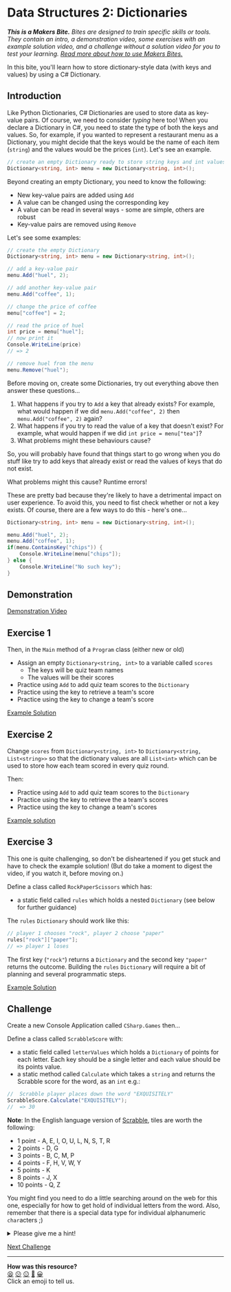 # Data Structures 2: Dictionaries

_**This is a Makers Bite.** Bites are designed to train specific skills or
tools. They contain an intro, a demonstration video, some exercises with an
example solution video, and a challenge without a solution video for you to test
your learning. [Read more about how to use Makers
Bites.](https://github.com/makersacademy/course/blob/main/labels/bites.md)_

In this bite, you'll learn how to store dictionary-style data (with keys and 
values) by using a C# Dictionary.

## Introduction

Like Python Dictionaries, C# Dictionaries are used to store data 
as key-value pairs. Of course, we need to consider _typing_ here too! When you 
declare a Dictionary in C#, you need to state the type of both the keys and 
values. So, for example, if you wanted to represent a restaurant menu as a 
Dictionary, you might decide that the keys would be the name of each item 
(`string`) and the values would be the prices (`int`). Let's see an example.

```cs
// create an empty Dictionary ready to store string keys and int values
Dictionary<string, int> menu = new Dictionary<string, int>();
```

Beyond creating an empty Dictionary, you need to know the following:

* New key-value pairs are added using `Add`
* A value can be changed using the corresponding key
* A value can be read in several ways - some are simple, others are robust
* Key-value pairs are removed using `Remove`

Let's see some examples:

```cs
// create the empty Dictionary
Dictionary<string, int> menu = new Dictionary<string, int>();

// add a key-value pair
menu.Add("huel", 2);

// add another key-value pair
menu.Add("coffee", 1);

// change the price of coffee
menu["coffee"] = 2;

// read the price of huel
int price = menu["huel"];
// now print it
Console.WriteLine(price)
// => 2

// remove huel from the menu
menu.Remove("huel");
```

Before moving on, create some Dictionaries, try out everything above then answer these questions...

1. What happens if you try to `Add` a key that already exists? For example, what would happen if we did `menu.Add("coffee", 2)` then `menu.Add("coffee", 2)` again?
2. What happens if you try to read the value of a key that doesn't exist? For example, what would happen if we did `int price = menu["tea"]`?
3. What problems might these behaviours cause?

So, you will probably have found that things start to go wrong when you do stuff like try to add keys that already exist or read the values of keys that do not exist.

What problems might this cause? Runtime errors!

These are pretty bad because they're likely to have a detrimental impact on user experience. To avoid this, you need to fist check whether or not a key exists. Of course, there are a few ways to do this - here's one...

```cs
Dictionary<string, int> menu = new Dictionary<string, int>();

menu.Add("huel", 2);
menu.Add("coffee", 1);
if(menu.ContainsKey("chips")) {
    Console.WriteLine(menu["chips"]);
} else {
    Console.WriteLine("No such key");
}
```


## Demonstration

[Demonstration Video]()

## Exercise 1

Then, in the `Main` method of a `Program` class (either new or old)

* Assign an empty `Dictionary<string, int>` to a variable called `scores`
  * The keys will be quiz team names
  * The values will be their scores
* Practice using `Add` to add quiz team scores to the `Dictionary`
* Practice using the key to retrieve a team's score
* Practice using the key to change a team's score

[Example Solution]()

## Exercise 2

Change `scores` from `Dictionary<string, int>` to `Dictionary<string, List<string>>` 
so that the dictionary values are all `List<int>` which can be used to store how each team scored in every quiz round.

Then:

* Practice using `Add` to add quiz team scores to the `Dictionary`
* Practice using the key to retrieve the a team's scores
* Practice using the key to change a team's scores

[Example solution]()

## Exercise 3

This one is quite challenging, so don't be disheartened if you get stuck and 
have to check the example solution! (But do take a moment to digest the video, if you watch it, 
before moving on.)

Define a class called `RockPaperScissors` which has:

* a static field called `rules` which holds a nested `Dictionary` (see below for 
further guidance)

The `rules` `Dictionary` should work like this:

```cs
// player 1 chooses "rock", player 2 choose "paper"
rules["rock"]["paper"];
// => player 1 loses
```

The first key (`"rock"`) returns a `Dictionary` and the second key `"paper"` returns the outcome. 
Building the `rules` `Dictionary` will require a bit of planning and several 
programmatic steps.

[Example Solution]()

## Challenge

Create a new Console Application called `CSharp.Games` then...

Define a class called `ScrabbleScore` with:

* a static field called `letterValues` which holds a `Dictionary` of points for 
each letter. Each key should be a single letter and each value should be its 
points value.
* a static method called `Calculate` which takes a `string` and returns the 
Scrabble score for the word, as an `int` e.g.:

```cs
//  Scrabble player places down the word "EXQUISITELY"
ScrabbleScore.Calculate("EXQUISITELY");
//  => 30
```

__Note__: In the English language version of
[Scrabble](https://en.wikipedia.org/wiki/Scrabble), tiles are worth the
following:

* 1 point - A, E, I, O, U, L, N, S, T, R
* 2 points - D, G
* 3 points - B, C, M, P
* 4 points - F, H, V, W, Y
* 5 points - K
* 8 points - J, X
* 10 points - Q, Z

You might find you need to do a little searching around on the web for this one,
especially for how to get hold of individual letters from the word. Also, remember that there is  a special data type for individual alphanumeric `char`acters ;)

<details>
  <summary>Please give me a hint!</summary>
  
  Calculating the Scrabble score for a whole word will require a few steps:
  
  * Creating a variable to hold the total score - it should start at 0
  * Splitting the word into letters
  * Looping over the letters to get the score for each one
  * Adding the score for each letter to the total score
  * Returning the total score

</details>

[Next Challenge](13_interfaces_bite.md)

<!-- BEGIN GENERATED SECTION DO NOT EDIT -->

---

**How was this resource?**  
[😫](https://airtable.com/shrUJ3t7KLMqVRFKR?prefill_Repository=makersacademy%2Fcsharp-fundamentals&prefill_File=bites%2F12_data_structures_2_bite.md&prefill_Sentiment=😫) [😕](https://airtable.com/shrUJ3t7KLMqVRFKR?prefill_Repository=makersacademy%2Fcsharp-fundamentals&prefill_File=bites%2F12_data_structures_2_bite.md&prefill_Sentiment=😕) [😐](https://airtable.com/shrUJ3t7KLMqVRFKR?prefill_Repository=makersacademy%2Fcsharp-fundamentals&prefill_File=bites%2F12_data_structures_2_bite.md&prefill_Sentiment=😐) [🙂](https://airtable.com/shrUJ3t7KLMqVRFKR?prefill_Repository=makersacademy%2Fcsharp-fundamentals&prefill_File=bites%2F12_data_structures_2_bite.md&prefill_Sentiment=🙂) [😀](https://airtable.com/shrUJ3t7KLMqVRFKR?prefill_Repository=makersacademy%2Fcsharp-fundamentals&prefill_File=bites%2F12_data_structures_2_bite.md&prefill_Sentiment=😀)  
Click an emoji to tell us.

<!-- END GENERATED SECTION DO NOT EDIT -->

